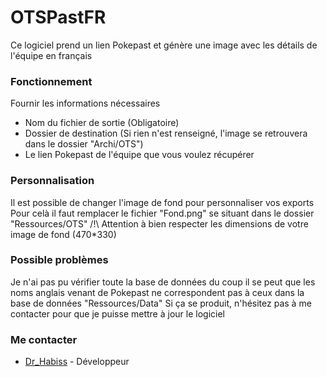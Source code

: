 # OTSPastFR

Ce logiciel prend un lien Pokepast et génère une image avec les détails de l'équipe en français

### Fonctionnement
Fournir les informations nécessaires
- Nom du fichier de sortie (Obligatoire)
- Dossier de destination (Si rien n'est renseigné, l'image se retrouvera dans le dossier "Archi/OTS")
- Le lien Pokepast de l'équipe que vous voulez récupérer

### Personnalisation
Il est possible de changer l'image de fond pour personnaliser vos exports
Pour celà il faut remplacer le fichier "Fond.png" se situant dans le dossier "Ressources/OTS"
/!\ Attention à bien respecter les dimensions de votre image de fond (470*330)

### Possible problèmes
Je n'ai pas pu vérifier toute la base de données du coup il se peut que les noms anglais venant de Pokepast ne correspondent pas à ceux dans la base de données "Ressources/Data"
Si ça se produit, n'hésitez pas à me contacter pour que je puisse mettre à jour le logiciel

### Me contacter
- [Dr_Habiss](https://twitter.com/Dr_Habiss) - Développeur